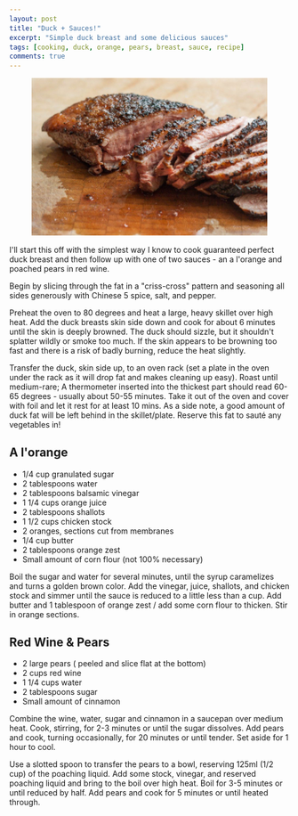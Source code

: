 ```yaml
---
layout: post
title: "Duck + Sauces!"
excerpt: "Simple duck breast and some delicious sauces"
tags: [cooking, duck, orange, pears, breast, sauce, recipe]
comments: true
---
```

<figure>
    <img src="/images/posts/2017/duck.jpg">
</figure>
I'll start this off with the simplest way I know to cook guaranteed perfect duck breast and then follow up with one of two sauces - an a l'orange and poached pears in red wine.

Begin by slicing through the fat in a "criss-cross" pattern and seasoning all sides generously with Chinese 5 spice, salt, and pepper.

Preheat the oven to 80 degrees and heat a large, heavy skillet over high heat. Add the duck breasts skin side down and cook for about 6 minutes until the skin is deeply browned. The duck should sizzle, but it shouldn't splatter wildly or smoke too much. If the skin appears to be browning too fast and there is a risk of badly burning, reduce the heat slightly.
 
Transfer the duck, skin side up, to an oven rack (set a plate in the oven under the rack as it will drop fat and makes cleaning up easy). Roast until medium-rare; A thermometer inserted into the thickest part should read 60-65 degrees - usually about 50-55 minutes. Take it out of the oven and cover with foil and let it rest for at least 10 mins. As a side note, a good amount of duck fat will be left behind in the skillet/plate. Reserve this fat to sauté any vegetables in!

## A l'orange
* 1/4 cup granulated sugar
* 2 tablespoons water
* 2 tablespoons balsamic vinegar
* 1 1/4 cups orange juice
* 2 tablespoons shallots
* 1 1/2 cups chicken stock
* 2 oranges, sections cut from membranes
* 1/4 cup butter
* 2 tablespoons orange zest
* Small amount of corn flour (not 100% necessary)

Boil the sugar and water for several minutes, until the syrup caramelizes and turns a golden brown color. Add the vinegar, juice, shallots, and chicken stock and simmer until the sauce is reduced to a little less than a cup. Add butter and 1 tablespoon of orange zest / add some corn flour to thicken. Stir in orange sections.

## Red Wine & Pears
* 2 large pears ( peeled and slice flat at the bottom)
* 2 cups red wine
* 1 1/4 cups water
* 2 tablespoons sugar
* Small amount of cinnamon

Combine the wine, water, sugar and cinnamon in a saucepan over medium heat. Cook, stirring, for 2-3 minutes or until the sugar dissolves. Add pears and cook, turning occasionally, for 20 minutes or until tender. Set aside for 1 hour to cool.

Use a slotted spoon to transfer the pears to a bowl, reserving 125ml (1/2 cup) of the poaching liquid. Add some stock, vinegar, and reserved poaching liquid and bring to the boil over high heat. Boil for 3-5 minutes or until reduced by half. Add pears and cook for 5 minutes or until heated through.
